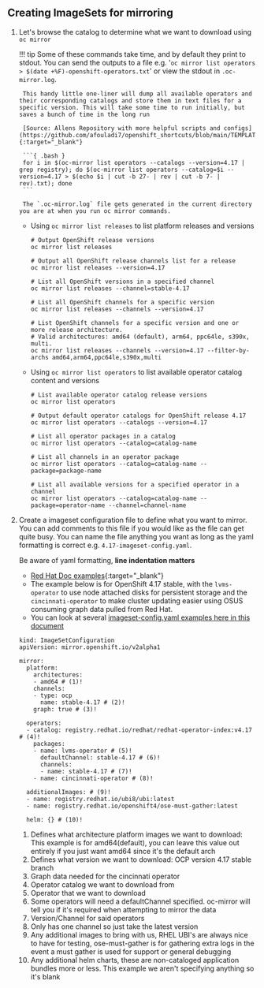 ## Creating ImageSets for mirroring

1. Let's browse the catalog to determine what we want to download using `oc mirror`
    
    !!! tip 
        Some of these commands take time, and by default they print to stdout. You can send the outputs to a file e.g. '`oc mirror list operators > $(date +%F)-openshift-operators.txt`' or view the stdout in `.oc-mirror.log`. 
      
        This handy little one-liner will dump all available operators and their corresponding catalogs and store them in text files for a specific version. This will take some time to run initially, but saves a bunch of time in the long run

        [Source: Allens Repository with more helpful scripts and configs](https://github.com/afouladi7/openshift_shortcuts/blob/main/TEMPLATES/random_commands.md){:target="_blank"}
      
        ```{ .bash }
        for i in $(oc-mirror list operators --catalogs --version=4.17 | grep registry); do $(oc-mirror list operators --catalog=$i --version=4.17 > $(echo $i | cut -b 27- | rev | cut -b 7- | rev).txt); done
        ```
        
        The `.oc-mirror.log` file gets generated in the current directory you are at when you run oc mirror commands.

    - Using `oc mirror list releases` to list platform releases and versions
      
      ```{ .bash .no-copy }
      # Output OpenShift release versions
      oc mirror list releases
  
      # Output all OpenShift release channels list for a release
      oc mirror list releases --version=4.17
  
      # List all OpenShift versions in a specified channel
      oc mirror list releases --channel=stable-4.17
  
      # List all OpenShift channels for a specific version
      oc mirror list releases --channels --version=4.17
  
      # List OpenShift channels for a specific version and one or more release architecture. 
      # Valid architectures: amd64 (default), arm64, ppc64le, s390x, multi.
      oc mirror list releases --channels --version=4.17 --filter-by-archs amd64,arm64,ppc64le,s390x,multi
      ```
    
    - Using `oc mirror list operators` to list available operator catalog content and versions
  
      ```{ .bash .no-copy }
      # List available operator catalog release versions
      oc mirror list operators
  
      # Output default operator catalogs for OpenShift release 4.17
      oc mirror list operators --catalogs --version=4.17
  
      # List all operator packages in a catalog
      oc mirror list operators --catalog=catalog-name
  
      # List all channels in an operator package
      oc mirror list operators --catalog=catalog-name --package=package-name
  
      # List all available versions for a specified operator in a channel
      oc mirror list operators --catalog=catalog-name --package=operator-name --channel=channel-name
      ```

2. Create a imageset configuration file to define what you want to mirror. You can add comments to this file if you would like as the file can get quite busy. You can name the file anything you want as long as the yaml formatting is correct e.g. `4.17-imageset-config.yaml`. 

    Be aware of yaml formatting, **line indentation matters**
    
      - [Red Hat Doc examples](https://docs.redhat.com/en/documentation/openshift_container_platform/4.17/html-single/disconnected_environments/index#oc-mirror-image-set-examples_installing-mirroring-disconnected){:target="_blank"}
      - The example below is for OpenShift 4.17 stable, with the `lvms-operator` to use node attached disks for persistent storage and the `cincinnati-operator` to make cluster updating easier using OSUS consuming graph data pulled from Red Hat.
      - You can look at several [imageset-config.yaml examples here in this document](../examples/imageset-configs.md)

    ```{ .yaml .copy title="Example: imageset-config.yaml" }
    kind: ImageSetConfiguration
    apiVersion: mirror.openshift.io/v2alpha1
    
    mirror:
      platform:
        architectures:
        - amd64 # (1)!
        channels:
        - type: ocp
          name: stable-4.17 # (2)!
        graph: true # (3)! 

      operators:
      - catalog: registry.redhat.io/redhat/redhat-operator-index:v4.17 # (4)!
        packages:
        - name: lvms-operator # (5)!
          defaultChannel: stable-4.17 # (6)!
          channels:
          - name: stable-4.17 # (7)!
        - name: cincinnati-operator # (8)!
  
      additionalImages: # (9)!
      - name: registry.redhat.io/ubi8/ubi:latest
      - name: registry.redhat.io/openshift4/ose-must-gather:latest
      
      helm: {} # (10)!
    ```

    1. Defines what architecture platform images we want to download: This example is for amd64(default), you can leave this value out entirely if you just want amd64 since it's the default arch
    1. Defines what version we want to download: OCP version 4.17 stable branch
    1. Graph data needed for the cincinnati operator
    1. Operator catalog we want to download from
    1. Operator that we want to download
    1. Some operators will need a defaultChannel specified. oc-mirror will tell you if it's required when attempting to mirror the data
    1. Version/Channel for said operators
    1. Only has one channel so just take the latest version
    1. Any additional images to bring with us, RHEL UBI's are always nice to have for testing, ose-must-gather is for gathering extra logs in the event a must gather is used for support or general debugging
    1. Any additional helm charts, these are non-cataloged application bundles more or less. This example we aren't specifying anything so it's blank